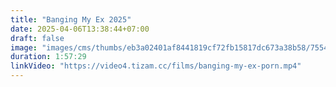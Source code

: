 ```yaml
---
title: "Banging My Ex 2025"
date: 2025-04-06T13:38:44+07:00
draft: false
image: "images/cms/thumbs/eb3a02401af8441819cf72fb15817dc673a38b58/75549_trahayus_s_byvshim_240_335_0_70.jpg"
duration: 1:57:29
linkVideo: "https://video4.tizam.cc/films/banging-my-ex-porn.mp4"
---
```

